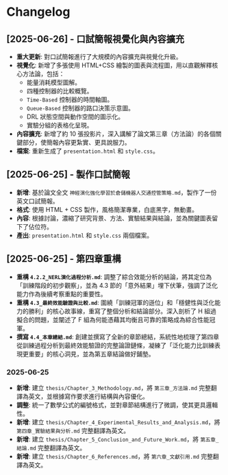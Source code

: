 # Changelog

## [2025-06-26] - 口試簡報視覺化與內容擴充

- **重大更新**: 對口試簡報進行了大規模的內容擴充與視覺化升級。
- **視覺化**: 新增了多張使用 HTML+CSS 繪製的圖表與流程圖，用以直觀解釋核心方法論，包括：
    - 能量消耗模型圖解。
    - 四種控制器的比較概覽。
    - `Time-Based` 控制器的時間軸圖。
    - `Queue-Based` 控制器的路口決策示意圖。
    - DRL 狀態空間與動作空間的圖示化。
    - 實驗分組的表格化呈現。
- **內容擴充**: 新增了約 10 張投影片，深入講解了論文第三章（方法論）的各個關鍵部分，使簡報內容更紮實、更具說服力。
- **檔案**: 重新生成了 `presentation.html` 和 `style.css`。

## [2025-06-25] - 製作口試簡報

- **新增**: 基於論文全文 `神經演化強化學習於倉儲機器人交通控管策略.md`，製作了一份英文口試簡報。
- **格式**: 使用 HTML + CSS 製作，風格簡潔專業，白底黑字，無動畫。
- **內容**: 根據討論，濃縮了研究背景、方法、實驗結果與結論，並為關鍵圖表留下了佔位符。
- **產出**: `presentation.html` 和 `style.css` 兩個檔案。

## [2025-06-25] - 第四章重構

- **重構 `4.2.2_NERL演化過程分析.md`**: 調整了綜合效能分析的結論，將其定位為「訓練階段的初步觀察」，並為 4.3 節的「意外結果」埋下伏筆，強調了泛化能力作為後續考察重點的重要性。
- **重構 `4.3_最終效能驗證與比較.md`**: 圍繞「訓練冠軍的遜位」和「穩健性與泛化能力的勝利」的核心故事線，重寫了整個分析和結論部分。深入剖析了 H 組過擬合的問題，並闡述了 F 組為何能憑藉其均衡且可靠的策略成為綜合性能冠軍。
- **撰寫 `4.4_本章總結.md`**: 創建並撰寫了全新的章節總結，系統性地梳理了第四章從訓練過程分析到最終效能驗證的完整論證鏈條，凝練了「泛化能力比訓練表現更重要」的核心洞見，並為第五章結論做好鋪墊。 
### 2025-06-25
- **新增**: 建立 `thesis/Chapter_3_Methodology.md`，將 `第三章_方法論.md` 完整翻譯為英文，並根據寫作要求進行結構與內容優化。
- **調整**: 統一了數學公式的編號格式，並對章節結構進行了微調，使其更具邏輯性。
- **新增**: 建立 `thesis/Chapter_4_Experimental_Results_and_Analysis.md`，將 `第四章_實驗結果與分析.md` 完整翻譯為英文。
- **新增**: 建立 `thesis/Chapter_5_Conclusion_and_Future_Work.md`，將 `第五章_結論.md` 完整翻譯為英文。
- **新增**: 建立 `thesis/Chapter_6_References.md`，將 `第六章_文獻引用.md` 完整翻譯為英文。 